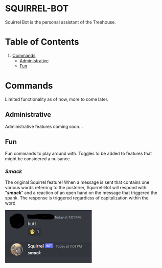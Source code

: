 # SQUIRREL-BOT

Squirrel Bot is the personal assistant of the Treehouse. 

# Table of Contents
1. [Commands](#com)
   * [Administrative](#admin)
   * [Fun](#fun)

<a name="func"></a>
# Commands
Limited functionality as of now, more to come later. 

<a name="admin"></a>
## Administrative
Administrative features coming soon...

<a name="fun"></a>
## Fun
Fun commands to play around with. Toggles to be added to features that might be considered a nuisance. 

### ***Smack***
The original Squirrel feature! When a message is sent that contains one various words referring to the posterier, Squirrel-Bot will respond with "***smack***" and a reaction of an open hand on the message that triggered the spank. The response is triggered regardless of capitalization within the word. 

![Squirrel spanking a user](Resources/README-IMAGES/Spank-Example.PNG "An example of Squirrel performing the spank function")
